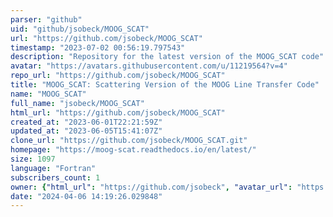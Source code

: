 ```yaml
---
parser: "github"
uid: "github/jsobeck/MOOG_SCAT"
url: "https://github.com/jsobeck/MOOG_SCAT"
timestamp: "2023-07-02 00:56:19.797543"
description: "Repository for the latest version of the MOOG_SCAT code"
avatar: "https://avatars.githubusercontent.com/u/11219564?v=4"
repo_url: "https://github.com/jsobeck/MOOG_SCAT"
title: "MOOG_SCAT: Scattering Version of the MOOG Line Transfer Code"
name: "MOOG_SCAT"
full_name: "jsobeck/MOOG_SCAT"
html_url: "https://github.com/jsobeck/MOOG_SCAT"
created_at: "2023-06-01T22:21:59Z"
updated_at: "2023-06-05T15:41:07Z"
clone_url: "https://github.com/jsobeck/MOOG_SCAT.git"
homepage: "https://moog-scat.readthedocs.io/en/latest/"
size: 1097
language: "Fortran"
subscribers_count: 1
owner: {"html_url": "https://github.com/jsobeck", "avatar_url": "https://avatars.githubusercontent.com/u/11219564?v=4", "login": "jsobeck", "type": "User"}
date: "2024-04-06 14:19:26.029848"
---
```

